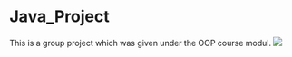 # Java_Project
 This is a group project which was given under the OOP course modul.
<img src="https://github.com/ChandimalPriyamantha/Java_Project/blob/main/ER_Diagram.PNG">
